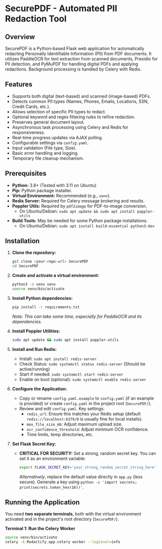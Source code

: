 # SecurePDF - Automated PII Redaction Tool

## Overview

SecurePDF is a Python-based Flask web application for automatically redacting Personally Identifiable Information (PII) from PDF documents. It utilizes PaddleOCR for text extraction from scanned documents, Presidio for PII detection, and PyMuPDF for handling digital PDFs and applying redactions. Background processing is handled by Celery with Redis.

## Features

*   Supports both digital (text-based) and scanned (image-based) PDFs.
*   Detects common PII types (Names, Phones, Emails, Locations, SSN, Credit Cards, etc.).
*   Allows selection of specific PII types to redact.
*   Optional keyword and regex filtering rules to refine redaction.
*   Preserves general document layout.
*   Asynchronous task processing using Celery and Redis for responsiveness.
*   Real-time progress updates via AJAX polling.
*   Configurable settings via `config.yaml`.
*   Input validation (File type, Size).
*   Basic error handling and logging.
*   Temporary file cleanup mechanism.

## Prerequisites

*   **Python:** 3.8+ (Tested with 3.11 on Ubuntu)
*   **Pip:** Python package installer.
*   **Virtual Environment:** Recommended (e.g., `venv`).
*   **Redis Server:** Required for Celery message brokering and results.
*   **Poppler Utils:** Required by `pdf2image` for PDF-to-image conversion.
    *   On Ubuntu/Debian: `sudo apt update && sudo apt install poppler-utils`
*   **Build Tools:** May be needed for some Python package installations.
    *   On Ubuntu/Debian: `sudo apt install build-essential python3-dev`

## Installation

1.  **Clone the repository:**
    ```bash
    git clone <your-repo-url> SecurePDF
    cd SecurePDF
    ```

2.  **Create and activate a virtual environment:**
    ```bash
    python3 -m venv venv
    source venv/bin/activate
    ```

3.  **Install Python dependencies:**
    ```bash
    pip install -r requirements.txt
    ```
    *Note: This can take some time, especially for PaddleOCR and its dependencies.*

4.  **Install Poppler Utilities:**
    ```bash
    sudo apt update && sudo apt install poppler-utils
    ```

5.  **Install and Run Redis:**
    *   Install: `sudo apt install redis-server`
    *   Check Status: `sudo systemctl status redis-server` (Should be active/running)
    *   Start if needed: `sudo systemctl start redis-server`
    *   Enable on boot (optional): `sudo systemctl enable redis-server`

6.  **Configure the Application:**
    *   Copy or rename `config.yaml.example` to `config.yaml` (if an example is provided) or create `config.yaml` in the project root (`SecurePDF/`).
    *   Review and edit `config.yaml`. Key settings:
        *   `redis_url`: Ensure this matches your Redis setup (default `redis://localhost:6379/0` is usually fine for local installs).
        *   `max_file_size_mb`: Adjust maximum upload size.
        *   `ocr_confidence_threshold`: Adjust minimum OCR confidence.
        *   Time limits, temp directories, etc.

7.  **Set Flask Secret Key:**
    *   **CRITICAL FOR SECURITY:** Set a strong, random secret key. You can set it as an environment variable:
        ```bash
        export FLASK_SECRET_KEY='your_strong_random_secret_string_here'
        ```
        *Alternatively*, replace the default value directly in `app.py` (less secure). Generate a key using `python -c 'import secrets; print(secrets.token_hex(16))'`.

## Running the Application

You need **two separate terminals**, both with the virtual environment activated and in the project's root directory (`SecurePDF/`).

**Terminal 1: Run the Celery Worker**
```bash
source venv/bin/activate
celery -A Redactify.app.celery worker --loglevel=info